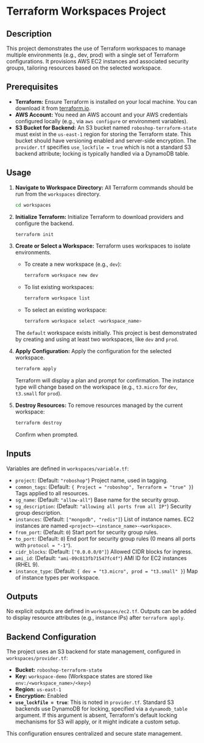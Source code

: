 # Terraform Workspaces Project

## Description

This project demonstrates the use of Terraform workspaces to manage multiple environments (e.g., dev, prod) with a single set of Terraform configurations. It provisions AWS EC2 instances and associated security groups, tailoring resources based on the selected workspace.

## Prerequisites

*   **Terraform:** Ensure Terraform is installed on your local machine. You can download it from [terraform.io](https://www.terraform.io/downloads.html).
*   **AWS Account:** You need an AWS account and your AWS credentials configured locally (e.g., via `aws configure` or environment variables).
*   **S3 Bucket for Backend:** An S3 bucket named `roboshop-terraform-state` must exist in the `us-east-1` region for storing the Terraform state. This bucket should have versioning enabled and server-side encryption. The `provider.tf` specifies `use_lockfile = true` which is not a standard S3 backend attribute; locking is typically handled via a DynamoDB table.

## Usage

1.  **Navigate to Workspace Directory:**
    All Terraform commands should be run from the `workspaces` directory.
    ```bash
    cd workspaces
    ```

2.  **Initialize Terraform:**
    Initialize Terraform to download providers and configure the backend.
    ```bash
    terraform init
    ```

3.  **Create or Select a Workspace:**
    Terraform uses workspaces to isolate environments.
    *   To create a new workspace (e.g., `dev`):
        ```bash
        terraform workspace new dev
        ```
    *   To list existing workspaces:
        ```bash
        terraform workspace list
        ```
    *   To select an existing workspace:
        ```bash
        terraform workspace select <workspace_name>
        ```
    The `default` workspace exists initially. This project is best demonstrated by creating and using at least two workspaces, like `dev` and `prod`.

4.  **Apply Configuration:**
    Apply the configuration for the selected workspace.
    ```bash
    terraform apply
    ```
    Terraform will display a plan and prompt for confirmation. The instance type will change based on the workspace (e.g., `t3.micro` for `dev`, `t3.small` for `prod`).

5.  **Destroy Resources:**
    To remove resources managed by the current workspace:
    ```bash
    terraform destroy
    ```
    Confirm when prompted.

## Inputs

Variables are defined in `workspaces/variable.tf`:

*   `project`: (Default: `"roboshop"`) Project name, used in tagging.
*   `common_tags`: (Default: `{ Project = "roboshop", Terraform = "true" }`) Tags applied to all resources.
*   `sg_name`: (Default: `"allow-all"`) Base name for the security group.
*   `sg_description`: (Default: `"allowing all ports from all IP"`) Security group description.
*   `instances`: (Default: `["mongodb", "redis"]`) List of instance names. EC2 instances are named `<project>-<instance_name>-<workspace>`.
*   `from_port`: (Default: `0`) Start port for security group rules.
*   `to_port`: (Default: `0`) End port for security group rules (0 means all ports with `protocol = "-1"`).
*   `cidr_blocks`: (Default: `["0.0.0.0/0"]`) Allowed CIDR blocks for ingress.
*   `ami_id`: (Default: `"ami-09c813fb71547fc4f"`) AMI ID for EC2 instances (RHEL 9).
*   `instance_type`: (Default: `{ dev = "t3.micro", prod = "t3.small" }`) Map of instance types per workspace.

## Outputs

No explicit outputs are defined in `workspaces/ec2.tf`. Outputs can be added to display resource attributes (e.g., instance IPs) after `terraform apply`.

## Backend Configuration

The project uses an S3 backend for state management, configured in `workspaces/provider.tf`:

*   **Bucket:** `roboshop-terraform-state`
*   **Key:** `workspace-demo` (Workspace states are stored like `env:/<workspace_name>/<key>`)
*   **Region:** `us-east-1`
*   **Encryption:** Enabled
*   **`use_lockfile = true`**: This is noted in `provider.tf`. Standard S3 backends use DynamoDB for locking, specified via a `dynamodb_table` argument. If this argument is absent, Terraform's default locking mechanisms for S3 will apply, or it might indicate a custom setup.

This configuration ensures centralized and secure state management.